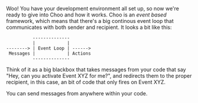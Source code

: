 Woo! You have your development environment all set up, so now we're ready to
give into Choo and how it works. Choo is an _event based_ framework, which
means that there's a big continous event loop that communicates with both
sender and recipient. It looks a bit like this:

```
          --------------
          |            |
--------> | Event Loop | ------>
 Messages |            | Actions
          --------------
```

Think of it as a big blackbox that takes messages from your code that say
"Hey, can you activate Event XYZ for me?", and redirects them to the
proper recipient, in this case, an bit of code that only fires on Event XYZ.

You can send messages from anywhere within your code.
